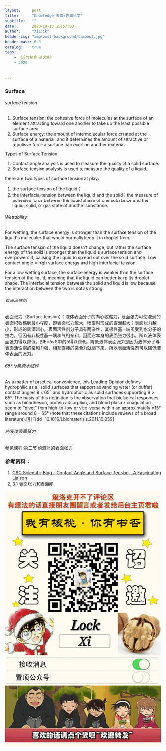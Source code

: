 ```yaml
---
layout:     post
title:      "Knowledge 表面/界面科学"
subtitle:   ""
date:       2020-10-13 15:57:00
author:     "XiLock"
header-img: "img/post-background/bamboo3.jpg"
header-mask: 0.3
catalog:    true
tags:
    - 《斤竹精舍·遂火集》
    - 2020


---
```


### Surface
###### surface tension
1. Surface tension: the cohesive force of molecules at the surface of an element attracting toward one another to take up the least possible surface area.
1. Surface energy: the amount of intermolecular force created at the surface of a material, and it determines the amount of attractive or repulisve force a surface can exert on another material. 

Types of Surface Tension

1. Contact angle analysis is used to measure the quality of a solid surface. 
1. Surface tension analysis is used to measure the quality of a liquid. 

there are two types of surface tension at play: 
1. the surface tension of the liquid；
1. the interfacial tension between the liquid and the solid：the measure of adhesive force between the liquid phase of one substance and the liquid, solid, or gas state of another substance. 

###### Wettability
For wetting, the surface energy is stronger than the surface tension of the liquid's molecules that would normally keep it in droplet form.

 The surface tension of the liquid doesn't change, but rather the surface energy of the solid is stronger than the liquid's surface tension and overpowers it, causing the liquid to spread out over the solid surface. Low contact angle = high surface energy and high interfacial tension.
 
 For a low wetting surface, the surface energy is weaker than the surface tension of the liquid, meaning that the liquid can better keep its droplet shape. The interfacial tension between the solid and liquid is low because the interaction between the two is not as strong.

###### 表面活性剂
表面张力（Surface tension）：液体表面分子的向心收缩力，表面张力可使液滴的表面积收缩到最小程度，即表面张力越大，喷雾时形成的雾滴越大；表面张力越小，形成的雾滴越小。表面活性剂分子具有两亲性，其极性基一端虽受到水分子的拉力，但因有非极性基一端和气相亲和，因而它本身的表面张力很小，所以液体表面张力得以降低，即E=δ×S中的δ得以降低。降低液体表面张力是因为液体分子与表面活性剂的亲和力强，相互直接的亲合力就弱下来，所以表面活性剂可以降低液体表面的张力。

###### 65°为亲疏水临界
As a matter of practical convenience, this Leading Opinion defines hydrophilic as all solid surfaces that support advancing water (or buffer) contact angles θ < 65° and hydrophobic as solid surfaces supporting θ > 65°. The basis of this definition is the observation that biological responses such as bioadhesion, protein adsorption, and blood plasma coagulation seem to “pivot” from high-to-low or vice-versa within an approximately ±15° range around θ = 65° (note that these citations include reviews of a broad literature).[引自doi: 10.1016/j.biomaterials.2011.10.059]

###### 纯液体表面张力
参见课程:[第二节 纯液体的表面张力](http://courseware.eduwest.com/courseware/0129/content/0007/020001.htm)

### 参考资料：
1. [CSC Scientific Blog - Contact Angle and Surface Tension - A Fascinating Liaison](https://www.cscscientific.com/csc-scientific-blog/how-does-contact-angle-relate-to-surface-tension)
1. [3.1 表面张力和表面能](https://wenku.baidu.com/view/594f822fcc7931b765ce1571.html)

![](/img/wc-tail.GIF)
